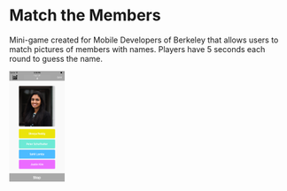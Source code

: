 # Match the Members

Mini-game created for Mobile Developers of Berkeley that allows users to match pictures of members with names. Players have 5 seconds each round to guess the name.

<img src="match_members.png" width="100" height="200" />



